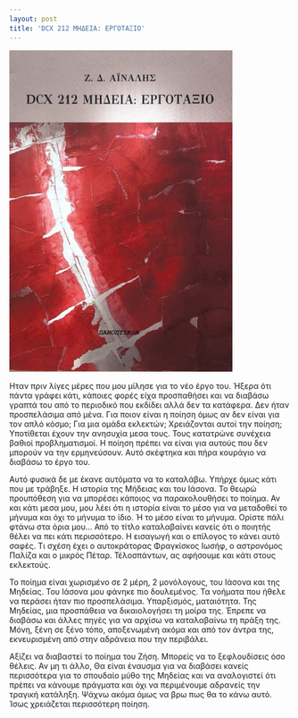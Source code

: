 ```yaml
---
layout: post
title: 'DCX 212 ΜΗΔΕΙΑ: ΕΡΓΟΤΑΞΙΟ'
---
```


![Εξώφυλλο DCX 212 ΜΗΔΕΙΑ: ΕΡΓΟΤΑΞΙΟ, ΠΑΝΟΠΤΙΚόΝ](/assets/medea.jpg#center)

Ηταν πριν λίγες μέρες που μου μίλησε για το νέο έργο του. Ήξερα ότι πάντα γράφει κάτι, κάποιες φορές είχα προσπαθήσει και να διαβάσω γραπτά του από το περιοδικό που εκδίδει αλλά δεν τα κατάφερα. Δεν ήταν προσπελάσιμα από μένα. Για ποιον είναι η ποίηση όμως αν δεν είναι για τον απλό κόσμο; Για μια ομάδα εκλεκτών; Χρειάζονται αυτοί την ποίηση; Υποτίθεται έχουν την ανησυχία μεσα τους. Τους κατατρώνε συνέχεια βαθιοί προβληματισμοί. Η ποίηση πρέπει να είναι για αυτούς που δεν μπορούν να την ερμηνεύσουν. Αυτό σκέφτηκα και πήρα κουράγιο να διαβάσω το έργο του.

Αυτό φυσικά δε με έκανε αυτόματα να το καταλάβω. Υπήρχε όμως κάτι που με τράβηξε. Η ιστορία της Μήδειας και του Ιάσονα. Το θεωρώ προυπόθεση για να μπορέσει κάποιος να παρακολουθήσει το ποίημα. Αν και κάτι μεσα μου, μου λέει ότι η ιστορία είναι το μέσο για να μεταδοθεί το μήνυμα και όχι το μήνυμα το ίδιο. Ή το μέσο είναι το μήνυμα. Ορίστε πάλι φτάνω στα όρια μου... Από το τίτλο καταλαβαίνει κανείς ότι ο ποιητής θέλει να πει κάτι περισσότερο. Η εισαγωγή και ο επίλογος το κάνει αυτό σαφές. Τι σχέση έχει ο αυτοκράτορας Φραγκίσκος Ιωσήφ, ο αστρονόμος Παλίζα και ο μικρός Πέταρ. Τέλοσπάντων, ας αφήσουμε και κάτι στους εκλεκτούς.

Το ποίημα είναι χωρισμένο σε 2 μέρη, 2 μονόλογους, του Ιάσoνα και της Μηδείας. Του Ιάσονα μου φάνηκε πιο δουλεμένος. Τα νοήματα που ήθελε να περάσει ήταν πιο προσπελάσιμα. Υπαρξισμός, ματαιότητα. Της Μηδείας, μια προσπάθεια να δικαιολογήσει τη μοίρα της. Έπρεπε να διαβάσω και άλλες πηγές για να αρχίσω να καταλαβαίνω τη πράξη της. Μόνη, ξένη σε ξένο τόπο, αποξενωμένη ακόμα και από τον άντρα της, εκνευρισμένη από στην αδράνεια που την περιβάλει.

Αξίζει να διαβαστεί το ποίημα του Ζήση. Μπορείς να το ξεφλουδίσεις όσο θέλεις. Αν μη τι άλλο, Θα είναι έναυσμα για να διαβάσει κανείς περισσότερα για το σπουδαίο μύθο της Μηδείας και να αναλογιστεί  ότι πρέπει να κάνουμε πράγματα και όχι να περιμένουμε αδρανείς την τραγική κατάληξη. Ψάχνω ακόμα όμως να βρω πως θα το κάνω αυτό. Ίσως χρειάζεται περισσότερη ποίηση.
